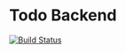 # Todo Backend

[![Build Status](https://app.travis-ci.com/alanwallaceross/todo-be.svg?branch=main)](https://app.travis-ci.com/alanwallaceross/todo-be)
